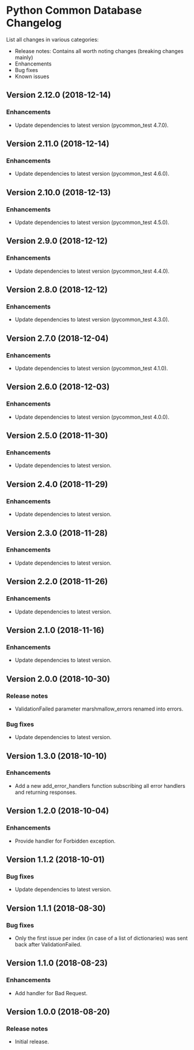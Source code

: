 # Python Common Database Changelog #

List all changes in various categories:
* Release notes: Contains all worth noting changes (breaking changes mainly)
* Enhancements
* Bug fixes
* Known issues

## Version 2.12.0 (2018-12-14) ##

### Enhancements ###

- Update dependencies to latest version (pycommon_test 4.7.0).

## Version 2.11.0 (2018-12-14) ##

### Enhancements ###

- Update dependencies to latest version (pycommon_test 4.6.0).

## Version 2.10.0 (2018-12-13) ##

### Enhancements ###

- Update dependencies to latest version (pycommon_test 4.5.0).

## Version 2.9.0 (2018-12-12) ##

### Enhancements ###

- Update dependencies to latest version (pycommon_test 4.4.0).

## Version 2.8.0 (2018-12-12) ##

### Enhancements ###

- Update dependencies to latest version (pycommon_test 4.3.0).

## Version 2.7.0 (2018-12-04) ##

### Enhancements ###

- Update dependencies to latest version (pycommon_test 4.1.0).

## Version 2.6.0 (2018-12-03) ##

### Enhancements ###

- Update dependencies to latest version (pycommon_test 4.0.0).

## Version 2.5.0 (2018-11-30) ##

### Enhancements ###

- Update dependencies to latest version.

## Version 2.4.0 (2018-11-29) ##

### Enhancements ###

- Update dependencies to latest version.

## Version 2.3.0 (2018-11-28) ##

### Enhancements ###

- Update dependencies to latest version.

## Version 2.2.0 (2018-11-26) ##

### Enhancements ###

- Update dependencies to latest version.

## Version 2.1.0 (2018-11-16) ##

### Enhancements ###

- Update dependencies to latest version.

## Version 2.0.0 (2018-10-30) ##

### Release notes ###

- ValidationFailed parameter marshmallow_errors renamed into errors.

### Bug fixes ###

- Update dependencies to latest version.

## Version 1.3.0 (2018-10-10) ##

### Enhancements ###

- Add a new add_error_handlers function subscribing all error handlers and returning responses.

## Version 1.2.0 (2018-10-04) ##

### Enhancements ###

- Provide handler for Forbidden exception.

## Version 1.1.2 (2018-10-01) ##

### Bug fixes ###

- Update dependencies to latest version.

## Version 1.1.1 (2018-08-30) ##

### Bug fixes ###

- Only the first issue per index (in case of a list of dictionaries) was sent back after ValidationFailed.

## Version 1.1.0 (2018-08-23) ##

### Enhancements ###

- Add handler for Bad Request.

## Version 1.0.0 (2018-08-20) ##

### Release notes ###

- Initial release.
